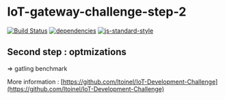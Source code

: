# IoT-gateway-challenge-step-2
[![Build Status](https://travis-ci.org/bgauduch/IoT-gateway-challenge-step-2.svg?branch=master)](https://travis-ci.org/bgauduch/IoT-gateway-challenge-step-2) [![dependencies](https://david-dm.org/bgauduch/IoT-gateway-challenge-step-2.svg)](https://david-dm.org/bgauduch/IoT-gateway-challenge-step-2) [![js-standard-style](https://img.shields.io/badge/code%20style-standard-brightgreen.svg)](http://standardjs.com/)

## Second step : optmizations
=> gatling benchmark

More information : [https://github.com/ltoinel/IoT-Development-Challenge](https://github.com/ltoinel/IoT-Development-Challenge)
